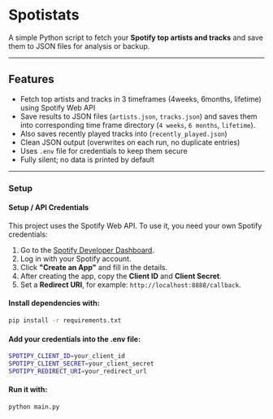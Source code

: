 # Spotistats

A simple Python script to fetch your **Spotify top artists and tracks** and save them to JSON files for analysis or backup.

---

## Features

- Fetch top artists and tracks in 3 timeframes (4weeks, 6months, lifetime) using Spotify Web API
- Save results to JSON files (`artists.json`, `tracks.json`) and saves them into corresponding time frame directory (`4 weeks`, `6 months`, `lifetime`).
- Also saves recently played tracks into (`recently_played.json`)
- Clean JSON output (overwrites on each run, no duplicate entries)
- Uses `.env` file for credentials to keep them secure
- Fully silent; no data is printed by default

---

### Setup

#### Setup / API Credentials

This project uses the Spotify Web API. To use it, you need your own Spotify credentials:

1. Go to the [Spotify Developer Dashboard](https://developer.spotify.com/dashboard/).
2. Log in with your Spotify account.
3. Click **"Create an App"** and fill in the details.
4. After creating the app, copy the **Client ID** and **Client Secret**.
5. Set a **Redirect URI**, for example: `http://localhost:8888/callback`.


#### Install dependencies with:
```bash
pip install -r requirements.txt
```

#### Add your credentials into the .env file:
```bash
SPOTIPY_CLIENT_ID=your_client_id
SPOTIPY_CLIENT_SECRET=your_client_secret
SPOTIPY_REDIRECT_URI=your_redirect_url
```

#### Run it with:
```bash
python main.py
```

